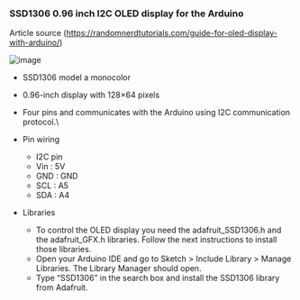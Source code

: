 ### SSD1306 0.96 inch I2C OLED display for the Arduino
Article source (https://randomnerdtutorials.com/guide-for-oled-display-with-arduino/)



![image](https://github.com/selldream2/My-Project/assets/27531428/0716ef7c-8e4f-45f6-91e6-d7a2e4712a49)

- SSD1306 model a monocolor
- 0.96-inch display with 128×64 pixels
- Four pins and communicates with the Arduino using I2C communication protocol.\
- Pin wiring
  - I2C pin
  - Vin	: 5V
  - GND : GND
  - SCL	: A5
  - SDA	: A4

- Libraries
  - To control the OLED display you need the adafruit_SSD1306.h and the adafruit_GFX.h libraries. Follow the next instructions to install those libraries.
  - Open your Arduino IDE and go to Sketch > Include Library > Manage Libraries. The Library Manager should open.
  - Type “SSD1306” in the search box and install the SSD1306 library from Adafruit.
